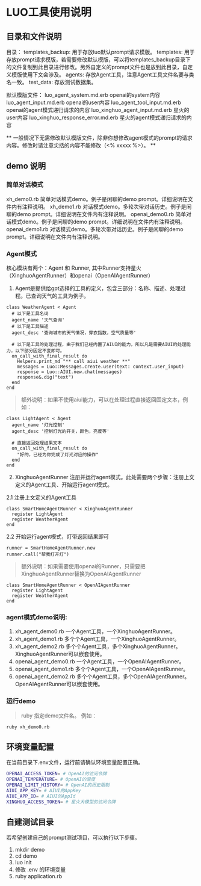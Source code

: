 # LUO工具使用说明

## 目录和文件说明
目录： 
templates_backup: 用于存放luo默认prompt请求模版。
templates: 用于存放prompt请求模版，若需要修改默认模版，可以将templates_backup目录下的文件复制到此目录进行修改。另外自定义的prompt文件也是放到此目录，自定义模版使用下文会涉及。
agents: 存放Agent工具，注意Agent工具文件名要与类名一致。
test_data: 存放测试数据集。

默认模版文件：
luo_agent_system.md.erb openai的system内容
luo_agent_input.md.erb openai的user内容
luo_agent_tool_input.md.erb openai的agent模式递归请求的内容
luo_xinghuo_agent_input.md.erb 星火的user内容
luo_xinghuo_response_error.md.erb 星火的agent模式递归请求的内容

** 一般情况下无需修改默认模版文件，除非你想修改agent模式的prompt的请求内容。修改时请注意尖括的内容不能修改（<% xxxxx %>）。 **


## demo 说明
### 简单对话模式
xh_demo0.rb 简单对话模式demo。例子是闲聊的demo prompt。详细说明在文件内有注释说明。
xh_demo1.rb 对话模式demo。多轮次带对话历史。例子是闲聊的demo prompt。详细说明在文件内有注释说明。
openai_demo0.rb 简单对话模式demo。例子是闲聊的demo prompt。详细说明在文件内有注释说明。
openai_demo1.rb 对话模式demo。多轮次带对话历史。例子是闲聊的demo prompt。详细说明在文件内有注释说明。

### Agent模式
核心模块有两个：Agent 和 Runner, 其中Runner支持星火（XinghuoAgentRunner）和openai（OpenAIAgentRunner）
1. Agent是提供给gpt选择的工具的定义，包含三部分：名称、描述、处理过程。已查询天气的工具为例子。
```
class WeatherAgent < Agent
  # 以下是工具名词
  agent_name '天气查询' 
  # 以下是工具描述
  agent_desc '查询城市的天气情况，穿衣指数，空气质量等' 

  # 以下是工具的处理过程，由于我们已经内置了AIUI的能力，所以凡是需要AIUI的处理能力，以下部分固定不变即可。
  on_call_with_final_result do
    Helpers.print_md "** call aiui weather **"
    messages = Luo::Messages.create.user(text: context.user_input)
    response = Luo::AIUI.new.chat(messages)
    response&.dig("text")
  end
end
```

> 额外说明：如果不使用aiui能力，可以在处理过程直接返回固定文本，例如：

```
class LightAgent < Agent
  agent_name '灯光控制'
  agent_desc '控制灯光的开关，颜色，亮度等'
 
  # 直接返回处理结果文本
  on_call_with_final_result do
    "好的，已经为你完成了灯光对应的操作"
  end
end
```

2. XinghuoAgentRunner 注册并运行agent模式。此处需要两个步骤：注册上文定义的Agent工具、开始运行agent模式。

2.1 注册上文定义的Agent工具
```
class SmartHomeAgentRunner < XinghuoAgentRunner
  register LightAgent
  register WeatherAgent
end
```

2.2 开始运行agent模式，灯带返回结果即可
```
runner = SmartHomeAgentRunner.new
runner.call("帮我打开灯")
```


> 额外说明：如果需要使用openai的Runner，只需要把XinghuoAgentRunner替换为OpenAIAgentRunner
```
class SmartHomeAgentRunner < OpenAIAgentRunner
  register LightAgent
  register WeatherAgent
end
```


### agent模式demo说明:
1. xh_agent_demo0.rb  一个Agent工具，一个XinghuoAgentRunner。
2. xh_agent_demo1.rb  多个个Agent工具，一个XinghuoAgentRunner。
2. xh_agent_demo2.rb  多个个Agent工具，多个XinghuoAgentRunner。XinghuoAgentRunner可以嵌套使用。
4. openai_agent_demo0.rb  一个Agent工具，一个OpenAIAgentRunner。
5. openai_agent_demo1.rb  多个个Agent工具，一个OpenAIAgentRunner。
6. openai_agent_demo2.rb  多个个Agent工具，多个OpenAIAgentRunner。OpenAIAgentRunner可以嵌套使用。


### 运行demo
> ruby 指定demo文件名。 例如：
```
ruby xh_demo0.rb
```

## 环境变量配置
在当前目录下.env文件，运行前请确认环境变量配置正确。
```Bash
OPENAI_ACCESS_TOKEN= # OpenAI的访问令牌
OPENAI_TEMPERATURE= # OpenAI的温度
OPENAI_LIMIT_HISTORY= # OpenAI的历史限制
AIUI_APP_KEY= # AIUI的AppKey
AIUI_APP_ID= # AIUI的AppId
XINGHUO_ACCESS_TOKEN= # 星火大模型的访问令牌
```

## 自建测试目录
若希望创建自己的prompt测试项目，可以执行以下步骤。
1. mkdir demo
2. cd demo
3. luo init
4. 修改 .env 的环境变量
5. ruby application.rb
